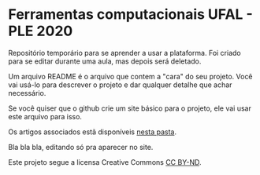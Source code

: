 # Ferramentas computacionais UFAL - PLE 2020
Repositório temporário para se aprender a usar a plataforma. Foi criado para se editar durante uma aula, mas depois será deletado.

Um arquivo README é o arquivo que contem a "cara" do seu projeto. Você vai usá-lo para descrever o projeto e dar qualquer detalhe que achar necessário.

Se você quiser que o github crie um site básico para o projeto, ele vai usar este arquivo para isso.

Os artigos associados estã disponíveis [nesta pasta](https://github.com/marcosvital/ferramentas-computacionais-ufal/tree/main/pasta).

Bla bla bla, editando só pra aparecer no site.

Este projeto segue a licensa Creative Commons [CC BY-ND](https://creativecommons.org/licenses/by-nd/4.0/legalcode).
